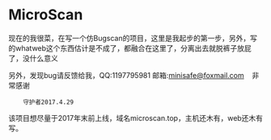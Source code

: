 # MicroScan

现在的我很菜，在写一个仿Bugscan的项目，这里是我起步的第一步，另外，写的whatweb这个东西估计是不成了，都融合在这里了，分离出去就脱裤子放屁了，没什么意义

另外，发现bug请反馈给我，QQ:1197795981	  邮箱:minisafe@foxmail.com	    非常感谢

		守护者2017.4.29


该项目想尽量于2017年末前上线，域名microscan.top，主机还木有，web还木有写。

